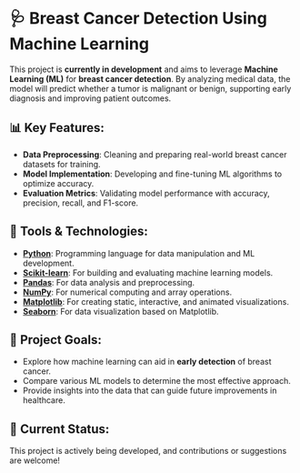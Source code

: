 # 🩺 Breast Cancer Detection Using Machine Learning

This project is **currently in development** and aims to leverage **Machine Learning (ML)** for **breast cancer detection**. By analyzing medical data, the model will predict whether a tumor is malignant or benign, supporting early diagnosis and improving patient outcomes.

## 📊 Key Features:
- **Data Preprocessing**: Cleaning and preparing real-world breast cancer datasets for training.
- **Model Implementation**: Developing and fine-tuning ML algorithms to optimize accuracy.
- **Evaluation Metrics**: Validating model performance with accuracy, precision, recall, and F1-score.

## 🔧 Tools & Technologies:
- [**Python**](https://www.python.org/): Programming language for data manipulation and ML development.
- [**Scikit-learn**](https://scikit-learn.org/): For building and evaluating machine learning models.
- [**Pandas**](https://pandas.pydata.org/): For data analysis and preprocessing.
- [**NumPy**](https://numpy.org/): For numerical computing and array operations.
- [**Matplotlib**](https://matplotlib.org/): For creating static, interactive, and animated visualizations.
- [**Seaborn**](https://seaborn.pydata.org/): For data visualization based on Matplotlib.

## 🎯 Project Goals:
- Explore how machine learning can aid in **early detection** of breast cancer.
- Compare various ML models to determine the most effective approach.
- Provide insights into the data that can guide future improvements in healthcare.

## 🚧 Current Status:
This project is actively being developed, and contributions or suggestions are welcome!
